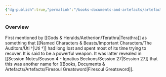 ```yaml
---
{"dg-publish":true,"permalink":"/books-documents-and-artefacts/artefacts/sword-of-whispers/","tags":["Artefact"],"updated":"2025-06-10T19:00:50.340+01:00"}
---
```


### Overview
First mentioned by [[Gods & Heralds/Aetherion/Terathra\|Terathra]] as something that [[Named Characters & Beasts/Important Characters/The Auditors/Uti †\|Uti †]] had long lost and spent most of its time trying to recover. It is said to be a powerful weapon. It was latter revealed in [[Session Notes/Season 4 - Ignatius Beckons/Session 27\|Session 27]] that this was another name for [[Books, Documents & Artefacts/Artefacts/Firesoul Greatsword\|Firesoul Greatsword]].